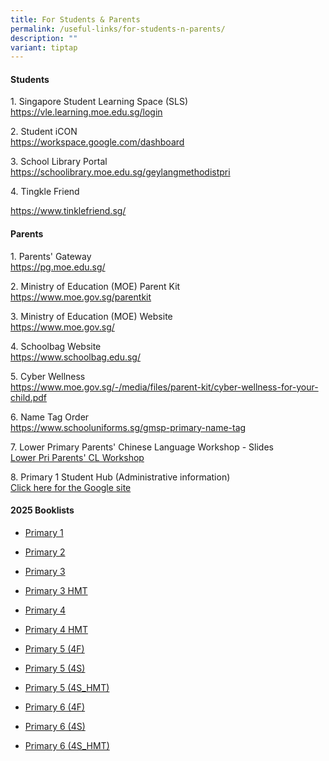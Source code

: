```yaml
---
title: For Students & Parents
permalink: /useful-links/for-students-n-parents/
description: ""
variant: tiptap
---
```

<h4>Students</h4>
<p>1. Singapore Student Learning Space (SLS)
<br><a href="https://vle.learning.moe.edu.sg/login" rel="noopener noreferrer nofollow" target="_blank">https://vle.learning.moe.edu.sg/login</a>
</p>
<p>2. Student iCON
<br><a href="https://workspace.google.com/dashboard" rel="noopener noreferrer nofollow" target="_blank">https://workspace.google.com/dashboard</a>
</p>
<p>3. School Library Portal
<br><a href="https://schoolibrary.moe.edu.sg/geylangmethodistpri" rel="noopener noreferrer nofollow" target="_blank">https://schoolibrary.moe.edu.sg/geylangmethodistpri</a>
</p>
<p>4. Tingkle Friend</p>
<p><a href="https://www.tinklefriend.sg/" rel="noopener noreferrer nofollow" target="_blank">https://www.tinklefriend.sg/</a>
</p>
<h4>Parents</h4>
<p>1. Parents' Gateway
<br><a href="https://pg.moe.edu.sg/" rel="noopener noreferrer nofollow" target="_blank">https://pg.moe.edu.sg/</a>
</p>
<p>2. Ministry of Education (MOE) Parent Kit
<br><a href="https://www.moe.gov.sg/parentkit" rel="noopener noreferrer nofollow" target="_blank">https://www.moe.gov.sg/parentkit</a>
</p>
<p>3. Ministry of Education (MOE) Website
<br><a href="https://www.moe.gov.sg/" rel="noopener noreferrer nofollow" target="_blank">https://www.moe.gov.sg/</a>&nbsp;</p>
<p>4. Schoolbag Website
<br><a href="https://www.schoolbag.edu.sg/" rel="noopener noreferrer nofollow" target="_blank">https://www.schoolbag.edu.sg/</a>&nbsp;</p>
<p>5. Cyber Wellness
<br><a href="https://www.moe.gov.sg/-/media/files/parent-kit/cyber-wellness-for-your-child.pdf" rel="noopener noreferrer nofollow" target="_blank">https://www.moe.gov.sg/-/media/files/parent-kit/cyber-wellness-for-your-child.pdf</a>&nbsp;</p>
<p>6. Name Tag Order
<br><a href="https://www.schooluniforms.sg/gmsp-primary-name-tag" rel="noopener noreferrer nofollow" target="_blank">https://www.schooluniforms.sg/gmsp-primary-name-tag</a>
</p>
<p>7. Lower Primary Parents' Chinese Language Workshop - Slides
<br><a href="/files/lower%20primary%20parents'%20cl%20workshop.pdf" rel="noopener noreferrer nofollow" target="_blank">Lower Pri Parents' CL Workshop</a>
</p>
<p>8. Primary 1 Student Hub (Administrative information)
<br><a href="https://sites.google.com/moe.edu.sg/gmsp-p1studenthub?usp=sharing" rel="noopener noreferrer nofollow" target="_blank">Click here for the Google site</a>
</p>
<h4>2025 Booklists</h4>
<ul data-tight="true" class="tight">
<li>
<p><a href="/files/2025_Booklist/Primary_1.pdf" rel="noopener noreferrer nofollow" target="_blank">Primary 1</a>
<br>
</p>
</li>
<li>
<p><a href="/files/2025_Booklist/Primary_2.pdf" rel="noopener noreferrer nofollow" target="_blank">Primary 2</a>
</p>
</li>
<li>
<p><a href="/files/2025_Booklist/Primary_3.pdf" rel="noopener noreferrer nofollow" target="_blank">Primary 3</a>
<br>
</p>
</li>
<li>
<p><a href="/files/2025_Booklist/Primary_3__HMT_.pdf" rel="noopener noreferrer nofollow" target="_blank">Primary 3 HMT</a>
<br>
</p>
</li>
<li>
<p><a href="/files/2025_Booklist/Primary_4.pdf" rel="noopener noreferrer nofollow" target="_blank">Primary 4</a>
</p>
</li>
<li>
<p><a href="/files/2025_Booklist/Primary_4__HMT_.pdf" rel="noopener noreferrer nofollow" target="_blank">Primary 4 HMT</a>
<br>
</p>
</li>
<li>
<p><a href="/files/2025_Booklist/Primary_5__4F_.pdf" rel="noopener noreferrer nofollow" target="_blank">Primary 5 (4F)</a>
<br>
</p>
</li>
<li>
<p><a href="/files/2025_Booklist/Primary_5__4S_.pdf" rel="noopener noreferrer nofollow" target="_blank">Primary 5 (4S)</a>
<br>
</p>
</li>
<li>
<p><a href="/files/2025_Booklist/Primary_5__4S_HMT_.pdf" rel="noopener noreferrer nofollow" target="_blank">Primary 5 (4S_HMT)</a>
<br>
</p>
</li>
<li>
<p><a href="/files/2025_Booklist/Primary_6__4F_.pdf" rel="noopener noreferrer nofollow" target="_blank">Primary 6 (4F)</a>
<br>
</p>
</li>
<li>
<p><a href="/files/2025_Booklist/Primary_6__4S_.pdf" rel="noopener noreferrer nofollow" target="_blank">Primary 6 (4S)</a>
<br>
</p>
</li>
<li>
<p><a href="/files/2025_Booklist/Primary_6__4S_HMT_.pdf" rel="noopener noreferrer nofollow" target="_blank">Primary 6 (4S_HMT)</a>
<br>
</p>
</li>
</ul>
<p></p>
